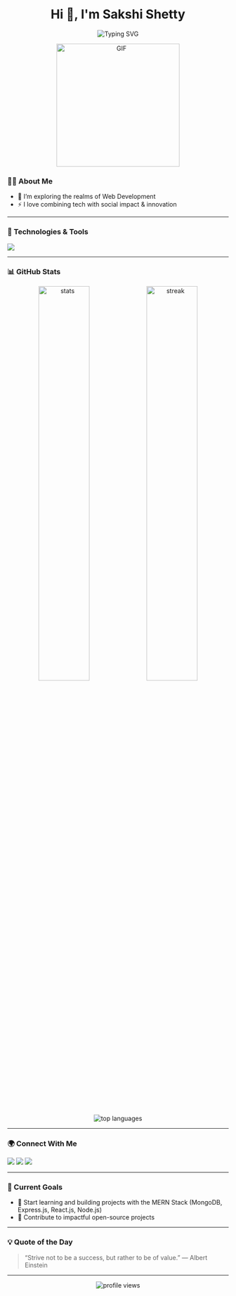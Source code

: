 <h1 align="center">Hi 👋, I'm Sakshi Shetty</h1>

<p align="center">
  <img src="https://readme-typing-svg.demolab.com?font=Fira+Code&pause=1000&color=F754EB&center=true&width=435&lines=Welcome+to+my+GitHub+Profile!;I+love+building+smart+and+useful+tech!;Let's+connect+and+collaborate+%F0%9F%A4%97" alt="Typing SVG" />
</p>

<p align="center">
<img alt="GIF" src="https://github.com/arsentieva/arsentieva/blob/main/code.gif?raw=true" height="280">
 </p>

### 🧑‍💻 About Me

- 🌱 I’m exploring the realms of Web Development  
- ⚡ I love combining tech with social impact & innovation

---

### 🔧 Technologies & Tools

<p align="left">
  <img src="https://skillicons.dev/icons?i=react,python,java,c,cpp,html,css,js,tailwind,postman,firebase,github,mysql,linux,nodejs,figma" />
</p>

---

### 📊 GitHub Stats

<p align="center">
  <img src="https://github-readme-stats.vercel.app/api?username=Sakshi146-eng&show_icons=true&theme=radical" alt="stats" width="48%"/>
  <img src="https://github-readme-streak-stats.herokuapp.com/?user=Sakshi146-eng&theme=radical" alt="streak" width="48%" />
</p>

<p align="center">
  <img src="https://github-readme-stats.vercel.app/api/top-langs/?username=Sakshi146-eng&layout=compact&theme=radical" alt="top languages" />
</p>

---

### 🌍 Connect With Me

<p align="left">
  <a href="https://www.linkedin.com/in/sakshi-shetty-1597ba298" target="_blank"><img src="https://img.shields.io/badge/LinkedIn-%230077B5.svg?&style=for-the-badge&logo=linkedin&logoColor=white" /></a>
  <a href="mailto:sakshishetty146@gmail.com"><img src="https://img.shields.io/badge/Gmail-D14836?style=for-the-badge&logo=gmail&logoColor=white" /></a>
  <a href="https://sakshi-shetty.vercel.app/"><img src="https://img.shields.io/badge/Portfolio-000?style=for-the-badge&logo=vercel&logoColor=white" /></a>
</p>

---

### 🎯 Current Goals

- 🌱 Start learning and building projects with the MERN Stack (MongoDB, Express.js, React.js, Node.js)
- 🧩 Contribute to impactful open-source projects

---

### 💡 Quote of the Day

> “Strive not to be a success, but rather to be of value.” — Albert Einstein

---

<p align="center">
  <img src="https://komarev.com/ghpvc/?username=Sakshi146-eng&label=Profile+Views&color=blueviolet&style=flat" alt="profile views" />
</p>
